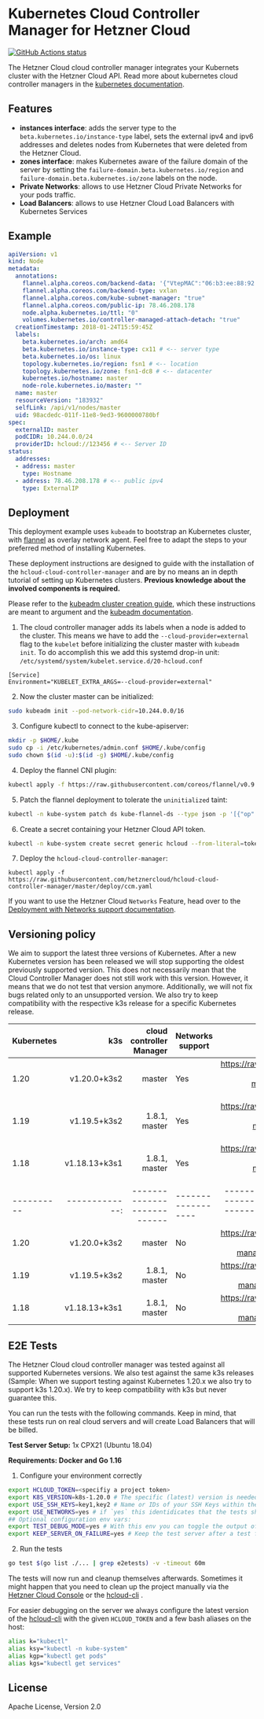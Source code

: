 # Kubernetes Cloud Controller Manager for Hetzner Cloud
[![GitHub Actions status](https://github.com/hetznercloud/hcloud-cloud-controller-manager/workflows/Run%20tests/badge.svg)](https://github.com/hetznercloud/hcloud-cloud-controller-manager/actions)

The Hetzner Cloud cloud controller manager integrates your Kubernets cluster with the Hetzner Cloud API.
Read more about kubernetes cloud controller managers in the [kubernetes documentation](https://kubernetes.io/docs/tasks/administer-cluster/running-cloud-controller/).

## Features

- **instances interface**: adds the server type to the `beta.kubernetes.io/instance-type` label, sets the external ipv4 and ipv6 addresses and deletes nodes from Kubernetes that were deleted from the Hetzner Cloud.
- **zones interface**: makes Kubernetes aware of the failure domain of the server by setting the `failure-domain.beta.kubernetes.io/region` and `failure-domain.beta.kubernetes.io/zone` labels on the node.
- **Private Networks**: allows to use Hetzner Cloud Private Networks for your pods traffic.
- **Load Balancers**: allows to use Hetzner Cloud Load Balancers with Kubernetes Services


## Example

```yaml
apiVersion: v1
kind: Node
metadata:
  annotations:
    flannel.alpha.coreos.com/backend-data: '{"VtepMAC":"06:b3:ee:88:92:36"}'
    flannel.alpha.coreos.com/backend-type: vxlan
    flannel.alpha.coreos.com/kube-subnet-manager: "true"
    flannel.alpha.coreos.com/public-ip: 78.46.208.178
    node.alpha.kubernetes.io/ttl: "0"
    volumes.kubernetes.io/controller-managed-attach-detach: "true"
  creationTimestamp: 2018-01-24T15:59:45Z
  labels:
    beta.kubernetes.io/arch: amd64
    beta.kubernetes.io/instance-type: cx11 # <-- server type
    beta.kubernetes.io/os: linux
    topology.kubernetes.io/region: fsn1 # <-- location
    topology.kubernetes.io/zone: fsn1-dc8 # <-- datacenter
    kubernetes.io/hostname: master
    node-role.kubernetes.io/master: ""
  name: master
  resourceVersion: "183932"
  selfLink: /api/v1/nodes/master
  uid: 98acdedc-011f-11e8-9ed3-9600000780bf
spec:
  externalID: master
  podCIDR: 10.244.0.0/24
  providerID: hcloud://123456 # <-- Server ID
status:
  addresses:
  - address: master
    type: Hostname
  - address: 78.46.208.178 # <-- public ipv4
    type: ExternalIP
```

## Deployment

This deployment example uses `kubeadm` to bootstrap an Kubernetes cluster, with [flannel](https://github.com/coreos/flannel) as overlay network agent. Feel free to adapt the steps to your preferred method of installing Kubernetes.

These deployment instructions are designed to guide with the installation of the `hcloud-cloud-controller-manager` and are by no means an in depth tutorial of setting up Kubernetes clusters.
**Previous knowledge about the involved components is required.**

Please refer to the [kubeadm cluster creation guide](https://kubernetes.io/docs/setup/independent/create-cluster-kubeadm/), which these instructions are meant to argument and the [kubeadm documentation](https://kubernetes.io/docs/reference/setup-tools/kubeadm/kubeadm/).

1. The cloud controller manager adds its labels when a node is added to the cluster. This means we have to add the `--cloud-provider=external` flag to the `kubelet` before initializing the cluster master with `kubeadm init`.
To do accomplish this we add this systemd drop-in unit:
`/etc/systemd/system/kubelet.service.d/20-hcloud.conf`

```
[Service]
Environment="KUBELET_EXTRA_ARGS=--cloud-provider=external"
```

2. Now the cluster master can be initialized:

```sh
sudo kubeadm init --pod-network-cidr=10.244.0.0/16
```

3. Configure kubectl to connect to the kube-apiserver:

```sh
mkdir -p $HOME/.kube
sudo cp -i /etc/kubernetes/admin.conf $HOME/.kube/config
sudo chown $(id -u):$(id -g) $HOME/.kube/config
```

4. Deploy the flannel CNI plugin:

```sh
kubectl apply -f https://raw.githubusercontent.com/coreos/flannel/v0.9.1/Documentation/kube-flannel.yml
```

5. Patch the flannel deployment to tolerate the `uninitialized` taint:

```sh
kubectl -n kube-system patch ds kube-flannel-ds --type json -p '[{"op":"add","path":"/spec/template/spec/tolerations/-","value":{"key":"node.cloudprovider.kubernetes.io/uninitialized","value":"true","effect":"NoSchedule"}}]'
```

6. Create a secret containing your Hetzner Cloud API token.

```sh
kubectl -n kube-system create secret generic hcloud --from-literal=token=<hcloud API token>
```

7. Deploy the `hcloud-cloud-controller-manager`:

```
kubectl apply -f  https://raw.githubusercontent.com/hetznercloud/hcloud-cloud-controller-manager/master/deploy/ccm.yaml

```

If you want to use the Hetzner Cloud `Networks` Feature, head over to
the [Deployment with Networks support documentation](./docs/deploy_with_networks.md).

## Versioning policy

We aim to support the latest three versions of Kubernetes. After a new Kubernetes version has been released we will stop
supporting the oldest previously supported version. This does not necessarily mean that the Cloud Controller Manager
does not still work with this version. However, it means that we do not test that version anymore. Additionally, we will
not fix bugs related only to an unsupported version. We also try to keep compatibility with the respective k3s release
for a specific Kubernetes release.

| Kubernetes | k3s           | cloud controller Manager   | Networks support | Deployment File                                                                                         |
| ---------- | -------------:| --------------------------:| -----------------|--------------------------------------------------------------------------------------------------------:|
| 1.20       | v1.20.0+k3s2  | master                     | Yes              | https://raw.githubusercontent.com/hcloud-cloud-controller-manager/blob/master/deploy/ccm-networks.yaml  |
| 1.19       | v1.19.5+k3s2  | 1.8.1, master              | Yes              | https://raw.githubusercontent.com/hcloud-cloud-controller-manager/blob/v1.8.1/deploy/ccm-networks.yaml  |
| 1.18       | v1.18.13+k3s1 | 1.8.1, master              | Yes              | https://raw.githubusercontent.com/hcloud-cloud-controller-manager/blob/v1.8.1/deploy/ccm-networks.yaml  |
| ---------- | -------------:| ---------------------------|------------------|--------------------------------------------------------------------------------------------------------:|
| 1.20       | v1.20.0+k3s2  | master                     | No               | https://raw.githubusercontent.com/hcloud-cloud-controller-manager/blob/master/deploy/ccm.yaml           |
| 1.19       | v1.19.5+k3s2  | 1.8.1, master              | No               | https://raw.githubusercontent.com/hcloud-cloud-controller-manager/blob/v1.8.1/deploy/ccm.yaml           |
| 1.18       | v1.18.13+k3s1 | 1.8.1, master              | No               | https://raw.githubusercontent.com/hcloud-cloud-controller-manager/blob/v1.8.1/deploy/ccm.yaml           |

## E2E Tests

The Hetzner Cloud cloud controller manager was tested against all supported Kubernetes versions. We also test against
the same k3s releases (Sample: When we support testing against Kubernetes 1.20.x we also try to support k3s 1.20.x). We
try to keep compatibility with k3s but never guarantee this.

You can run the tests with the following commands. Keep in mind, that these tests run on real cloud servers and will
create Load Balancers that will be billed.

**Test Server Setup:**
1x CPX21 (Ubuntu 18.04)

**Requirements: Docker and Go 1.16**

1. Configure your environment correctly

```bash
export HCLOUD_TOKEN=<specifiy a project token>
export K8S_VERSION=k8s-1.20.0 # The specific (latest) version is needed here
export USE_SSH_KEYS=key1,key2 # Name or IDs of your SSH Keys within the Hetzner Cloud, the servers will be accessable with that keys
export USE_NETWORKS=yes # if `yes` this identidicates that the tests should provision the server with cilium as CNI and also enable the Network related tests
## Optional configuration env vars:
export TEST_DEBUG_MODE=yes # With this env you can toggle the output of the provision and test commands. With `yes` it will log the whole output to stdout
export KEEP_SERVER_ON_FAILURE=yes # Keep the test server after a test failure.
```

2. Run the tests

```bash
go test $(go list ./... | grep e2etests) -v -timeout 60m
```
The tests will now run and cleanup themselves afterwards. Sometimes it might happen that you need to clean up the project manually via the [Hetzner Cloud Console](https://console.hetzner.cloud) or the [hcloud-cli](https://github.com/hetznercloud/cli) .

For easier debugging on the server we always configure the latest version of the [hcloud-cli](https://github.com/hetznercloud/cli) with the given `HCLOUD_TOKEN` and a few bash aliases on the host:

```bash
alias k="kubectl"
alias ksy="kubectl -n kube-system"
alias kgp="kubectl get pods"
alias kgs="kubectl get services"
```

## License

Apache License, Version 2.0
